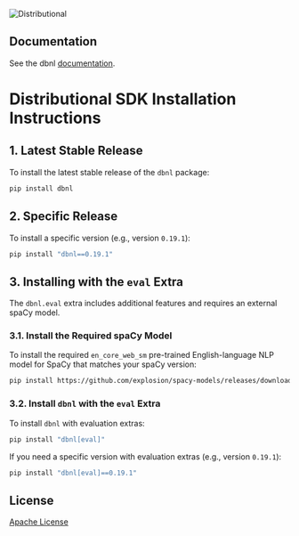 ![Distributional](./assets/logo.svg)

## Documentation

See the dbnl [documentation](https://docs.dbnl.com/).

# Distributional SDK Installation Instructions

## 1. Latest Stable Release

To install the latest stable release of the `dbnl` package:

```bash
pip install dbnl
```

## 2. Specific Release

To install a specific version (e.g., version `0.19.1`):

```bash
pip install "dbnl==0.19.1"
```

## 3. Installing with the `eval` Extra

The `dbnl.eval` extra includes additional features and requires an external spaCy model.

### 3.1. Install the Required spaCy Model

To install the required `en_core_web_sm` pre-trained English-language NLP model for SpaCy that matches your spaCy version:

```bash
pip install https://github.com/explosion/spacy-models/releases/download/en_core_web_sm-3.8.0/en_core_web_sm-3.8.0-py3-none-any.whl
```

### 3.2. Install `dbnl` with the `eval` Extra

To install `dbnl` with evaluation extras:

```bash
pip install "dbnl[eval]"
```

If you need a specific version with evaluation extras (e.g., version `0.19.1`):

```bash
pip install "dbnl[eval]==0.19.1"
```

## License

[Apache License](./LICENSE)
